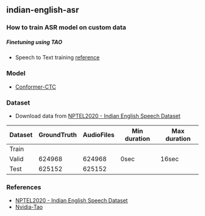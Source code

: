 ## indian-english-asr

### How to train ASR model on custom data
##### Finetuning using TAO
- Speech to Text training [reference](https://docs.nvidia.com/tao/tao-toolkit/text/asr/speech_recognition_with_conformer.html)
  
### Model
- [Conformer-CTC](https://docs.nvidia.com/deeplearning/nemo/user-guide/docs/en/stable/asr/models.html#conformer-ctc)
    
### Dataset
- Download data from [NPTEL2020 - Indian English Speech Dataset](https://github.com/AI4Bharat/NPTEL2020-Indian-English-Speech-Dataset)
  
| Dataset | GroundTruth | AudioFiles | Min duration | Max duration | 
|---------|-------------|------------|--------------|--------------|
|  Train  |             |            |              |              |
|  Valid  |   624968    |   624968   |     0sec     |     16sec    |
|  Test   |   625152    |   625152   |              |              |

### References
- [NPTEL2020 - Indian English Speech Dataset](https://github.com/AI4Bharat/NPTEL2020-Indian-English-Speech-Dataset)
- [Nvidia-Tao](https://github.com/NVIDIA-AI-IOT/nvidia-tao)
